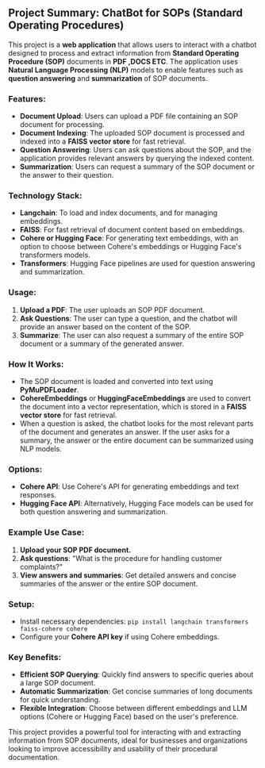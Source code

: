 ## Project Summary: ChatBot for SOPs (Standard Operating Procedures)

This project is a **web application** that allows users to interact with a chatbot designed to process and extract information from **Standard Operating Procedure (SOP)** documents in **PDF ,DOCS ETC**. The application uses **Natural Language Processing (NLP)** models to enable features such as **question answering** and **summarization** of SOP documents.

### Features:
- **Document Upload**: Users can upload a PDF file containing an SOP document for processing.
- **Document Indexing**: The uploaded SOP document is processed and indexed into a **FAISS vector store** for fast retrieval.
- **Question Answering**: Users can ask questions about the SOP, and the application provides relevant answers by querying the indexed content.
- **Summarization**: Users can request a summary of the SOP document or the answer to their question.
  
### Technology Stack:
- **Langchain**: To load and index documents, and for managing embeddings.
- **FAISS**: For fast retrieval of document content based on embeddings.
- **Cohere or Hugging Face**: For generating text embeddings, with an option to choose between Cohere's embeddings or Hugging Face's transformers models.
- **Transformers**: Hugging Face pipelines are used for question answering and summarization.

### Usage:
1. **Upload a PDF**: The user uploads an SOP PDF document.
2. **Ask Questions**: The user can type a question, and the chatbot will provide an answer based on the content of the SOP.
3. **Summarize**: The user can also request a summary of the entire SOP document or a summary of the generated answer.

### How It Works:
- The SOP document is loaded and converted into text using **PyMuPDFLoader**.
- **CohereEmbeddings** or **HuggingFaceEmbeddings** are used to convert the document into a vector representation, which is stored in a **FAISS vector store** for fast retrieval.
- When a question is asked, the chatbot looks for the most relevant parts of the document and generates an answer. If the user asks for a summary, the answer or the entire document can be summarized using NLP models.

### Options:
- **Cohere API**: Use Cohere's API for generating embeddings and text responses.
- **Hugging Face API**: Alternatively, Hugging Face models can be used for both question answering and summarization.

### Example Use Case:
1. **Upload your SOP PDF document.**
2. **Ask questions**: "What is the procedure for handling customer complaints?"
3. **View answers and summaries**: Get detailed answers and concise summaries of the answer or the entire SOP document.

### Setup:
- Install necessary dependencies: `pip install langchain transformers faiss-cohere cohere`
- Configure your **Cohere API key** if using Cohere embeddings.

### Key Benefits:
- **Efficient SOP Querying**: Quickly find answers to specific queries about a large SOP document.
- **Automatic Summarization**: Get concise summaries of long documents for quick understanding.
- **Flexible Integration**: Choose between different embeddings and LLM options (Cohere or Hugging Face) based on the user's preference.

This project provides a powerful tool for interacting with and extracting information from SOP documents, ideal for businesses and organizations looking to improve accessibility and usability of their procedural documentation.
